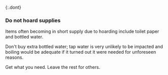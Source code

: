 {:.dont}

### Do not hoard supplies 

Items often becoming in short supply due to hoarding include toilet paper and bottled water.

Don't buy extra bottled water; tap water is very unlikely to be impacted and boiling would be adequate if it turned out it were needed for unforeseen reasons. 

Get what you need. Leave the rest for others.

